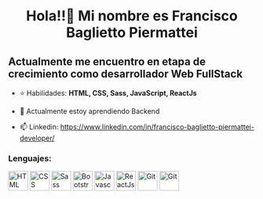 <h1 align="center">Hola!!👋 Mi nombre es Francisco Baglietto Piermattei </h1>

<h2>Actualmente me encuentro en etapa de crecimiento como desarrollador Web FullStack</h2>

- ⭐ Habilidades: **HTML, CSS, Sass, JavaScript, ReactJs**

- 🌱 Actualmente estoy aprendiendo Backend

- 📫 Linkedin: https://www.linkedin.com/in/francisco-baglietto-piermattei-developer/


<h3 align="left">Lenguajes:</h3>

<p align="center">

<a href="https://developer.mozilla.org/es/docs/Web/HTML" target="_blank"> <img src="https://www.ujudebug.com/wp-content/uploads/2022/07/html-logo-transparent.png" alt="HTML" width="40px" height="40px"></a> <a href="https://developer.mozilla.org/es/docs/Web/CSS" target="_blank"> <img src="https://upload.wikimedia.org/wikipedia/commons/thumb/6/62/CSS3_logo.svg/800px-CSS3_logo.svg.png" alt="CSS" width="40px" height="40px"></a> <a href="https://sass-lang.com/" target="_blank"> <img src="[https://e7.pngegg.com/pngimages/72/936/png-clipart-sass-cascading-style-sheets-preprocessor-less-postcss-meng-miscellaneous-text-thumbnail.png(https://camo.githubusercontent.com/26901b819fb10ef4e2c652aa40e24775247664d84a7597bebb66898a24dddedd/68747470733a2f2f63646e2e6a7364656c6976722e6e65742f67682f64657669636f6e732f64657669636f6e2f69636f6e732f736173732f736173732d6f726967696e616c2e737667)" alt="Sass" width="40px" height="40px"></a> <a href="https://getbootstrap.com/" target="_blank"> <img src="https://upload.wikimedia.org/wikipedia/commons/thumb/b/b2/Bootstrap_logo.svg/512px-Bootstrap_logo.svg.png" alt="Bootstrap" width="40px" height="40px"></a> <a href="https://developer.mozilla.org/es/docs/Web/JavaScript" target="_blank"> <img src="https://www.freepnglogos.com/uploads/javascript-png/javascript-logo-transparent-logo-javascript-images-3.png" alt="Javascript" width="40px" height="40px"></a> <a href="https://es.reactjs.org/" target="_blank"> <img src="https://w7.pngwing.com/pngs/235/872/png-transparent-react-computer-icons-redux-javascript-others-logo-symmetry-nodejs-thumbnail.png" alt="ReactJs" width="40px" height="40px"></a> <a href="https://git-scm.com/" target="_blank"> <img src="https://git-scm.com/images/logos/downloads/Git-Icon-1788C.png" alt="Git" width="40px" height="40px"></a> <a href="https://github.com/" target="_blank"> <img src="https://cdn-icons-png.flaticon.com/512/25/25231.png" alt="Git" width="40px" height="40px"></a>




</p>
